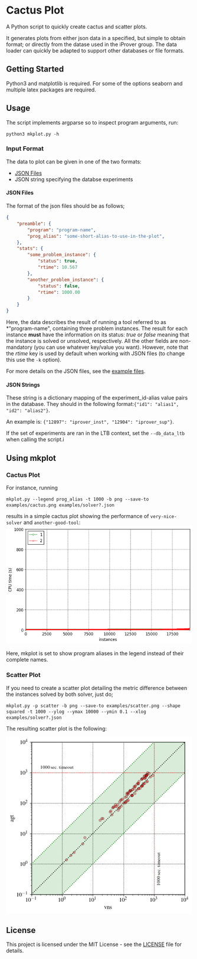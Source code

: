 # Cactus Plot

A Python script to quickly create cactus and scatter plots.

It generates plots from either json data in a specified, but simple to obtain format; or directly
from the datase used in the iProver group. The data loader can quickly be adapted to support other
databases or file formats.


## Getting Started

Python3 and matplotlib is required.
For some of the options seaborn and multiple latex packages are required.

## Usage

The script implements argparse so to inspect program arguments, run:

```
python3 mkplot.py -h
```

### Input Format

The data to plot can be given in one of the two formats:

* [JSON Files](https://en.wikipedia.org/wiki/JSON)
* JSON string specifying the databse experiments
 

#### JSON Files
The format of the json files should be as follows;


```json
{
	"preamble": {
		"program": "program-name",
		"prog_alias": "some-short-alias-to-use-in-the-plot",
	},
	"stats": {
		"some_problem_instance": {
			"status": true,
			"rtime": 10.567
		},
		"another_problem_instance": {
			"status": false,
			"rtime": 1000.00
		}
	}
}
```


Here, the data describes the result of running a tool referred to as *"program-name", containing three problem instances.
The result for each instance **must** have the information on its status: *true* or *false* meaning that the instance is solved or unsolved,
respectively. All the other fields are non-mandatory (you can use whatever key/value you want). 
However, note that the *rtime* key is used by default when working with JSON files (to change this use the `-k` option).

For more details on the JSON files, see the [example files](examples).

#### JSON Strings

These string is a dictionary mapping of the experiment_id-alias value pairs in the database.
They should in the following format:`{"id1": "alias1", "id2": "alias2"}`.

An example is: `{"12897": "iprover_inst", "12904": "iprover_sup"}`.

If the set of experiments are ran in the LTB context, set the `--db_data_ltb` when calling the script.i




## Using mkplot

### Cactus Plot

For instance, running

```
mkplot.py --legend prog_alias -t 1000 -b png --save-to examples/cactus.png examples/solver?.json
```

results in a simple cactus plot showing the performance of `very-nice-solver` and `another-good-tool`: ![cactus plot](examples/cactus.png)

Here, mkplot is set to show program aliases in the legend instead of their complete names.

### Scatter Plot
If you need to create a scatter plot detailing the metric difference between the instances solved by both solver, just do;

```
mkplot.py -p scatter -b png --save-to examples/scatter.png --shape squared -t 1000 --ylog --ymax 10000 --ymin 0.1 --xlog examples/solver?.json
```

The resulting scatter plot is the following:

![a scatter plot](examples/scatter.png)


## License

This project is licensed under the MIT License - see the [LICENSE](LICENSE) file for details.
